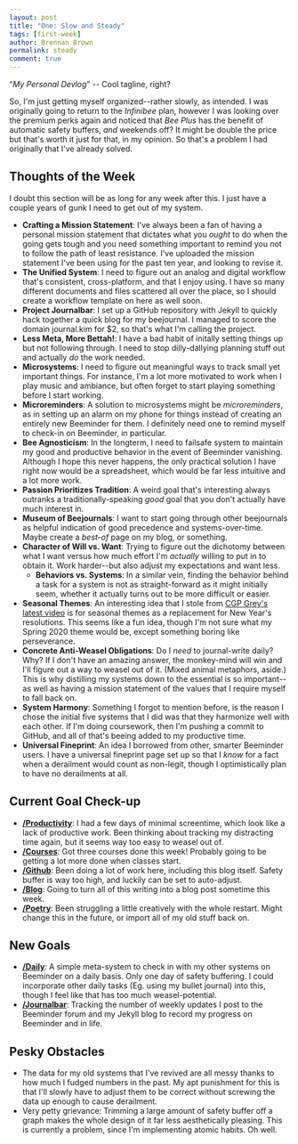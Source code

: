 ```yaml
---
layout: post
title: "One: Slow and Steady"
tags: [first-week]
author: Brennan Brown
permalink: steady
comment: true
---
```


<q>*My Personal Devlog*</q> -- Cool tagline, right?

So, I'm just getting myself organized--rather slowly, as intended. I was originally going to return to the *Infinibee* plan, however I was looking over the premium perks again and noticed that *Bee Plus* has the benefit of automatic safety buffers, *and* weekends off? It might be double the price but that's worth it just for that, in my opinion. So that's a problem I had originally that I've already solved.

Thoughts of the Week
--------------------

I doubt this section will be as long for any week after this. I just have a couple years of gunk I need to get out of my system.

- **Crafting a Mission Statement**: I've always been a fan of having a personal mission statement that dictates what you *ought* to do when the going gets tough and you need something important to remind you not to follow the path of least resistance. I've uploaded the mission statement I've been using for the past ten year, and looking to revise it.
- **The Unified System**: I need to figure out an analog and digital workflow that's consistent, cross-platform, and that I enjoy using. I have so many different documents and files scattered all over the place, so I should create a workflow template on here as well soon.
- **Project Journalbar**: I set up a GitHub repository with Jekyll to quickly hack together a quick blog for my beejournal. I managed to score the domain journal.kim for $2, so that's what I'm calling the project.
- **Less Meta, More Bettah!**: I have a bad habit of initally setting things up but not following through. I need to stop dilly-dallying planning stuff out and actually *do* the work needed.
- **Microsystems**: I need to figure out meaningful ways to track small yet important things. For instance, I'm a lot more motivated to work when I play music and ambiance, but often forget to start playing something before I start working.
- **Microreminders**: A solution to microsystems might be *microreminders*, as in setting up an alarm on my phone for things instead of creating an entirely new Beeminder for them. I definitely need one to remind myself to check-in on Beeminder, in particular.
- **Bee Agnosticism**: In the longterm, I need to failsafe system to maintain my good and productive behavior in the event of Beeminder vanishing. Although I hope this never happens, the only practical solution I have right now would be a spreadsheet, which would be far less intuitive and a lot more work.
- **Passion Prioritizes Tradition**: A weird goal that's interesting always outranks a traditionally-speaking *good* goal that you don't actually have much interest in. 
- **Museum of Beejournals**: I want to start going through other beejournals as helpful indication of good precedence and systems-over-time. Maybe create a *best-of* page on my blog, or something.
- **Character of Will vs. Want**: Trying to figure out the dichotomy between what I want versus how much effort I'm *actually* willing to put in to obtain it. Work harder--but also adjust my expectations and want less.
	+ **Behaviors vs. Systems**: In a similar vein, finding the behavior behind a task for a system is not as straight-forward as it might initially seem, whether it actually turns out to be more difficult or easier.
- **Seasonal Themes**: An interesting idea that I stole from [CGP Grey's latest video](https://www.youtube.com/watch?v=NVGuFdX5guE) is for seasonal themes as a replacement for New Year's resolutions. This seems like a fun idea, though I'm not sure what my Spring 2020 theme would be, except something boring like perseverance. 
- **Concrete Anti-Weasel Obligations**: Do I *need* to journal-write daily? Why? If I don't have an amazing answer, the monkey-mind will win and I'll figure out a way to weasel out of it. (Mixed animal metaphors, aside.) This is why distilling my systems down to the essential is so important--as well as having a mission statement of the values that I require myself to fall back on.
- **System Harmony**: Something I forgot to mention before, is the reason I chose the initial five systems that I did was that they harmonize well with each other. If I'm doing coursework, then I'm pushing a commit to GitHub, and all of that's beeing added to my productive time. 
- **Universal Fineprint**: An idea I borrowed from other, smarter Beeminder users. I have a universal fineprint page set up so that I *know* for a fact when a derailment would count as non-legit, though I optimistically plan to have no derailments at all.


Current Goal Check-up
---------------------

* **[/Productivity](https://www.beeminder.com/brennanbrown/productivity)**: I had a few days of minimal screentime, which look like a lack of productive work. Been thinking about tracking my distracting time again, but it seems way too easy to weasel out of.
* **[/Courses](https://www.beeminder.com/brennanbrown/courses)**: Got three courses done this week! Probably going to be getting a lot more done when classes start.
* **[/Github](https://www.beeminder.com/brennanbrown/github)**: Been doing a lot of work here, including this blog itself. Safety buffer is way too high, and luckily can be set to auto-adjust.
* **[/Blog](https://www.beeminder.com/brennanbrown/blogging)**: Going to turn all of this writing into a blog post sometime this week.
* **[/Poetry](https://beeminder.com/brennanbrown/poetry)**: Been struggling a little creatively with the whole restart. Might change this in the future, or import all of my old stuff back on.

New Goals
---------

* **[/Daily](https://beeminder.com/brennanbrown/daily)**: A simple meta-system to check in with my other systems on Beeminder on a daily basis. Only one day of safety buffering. I could incorporate other daily tasks (Eg. using my bullet journal) into this, though I feel like that has too much weasel-potential. 
* **[/Journalbar](https://beeminder.com/brennanbrown/journalbar)**: Tracking the number of weekly updates I post to the Beeminder forum and my Jekyll blog to record my progress on Beeminder and in life.

Pesky Obstacles
---------------

* The data for my old systems that I've revived are all messy thanks to how much I fudged numbers in the past. My apt punishment for this is that I'll slowly have to adjust them to be correct without screwing the data up enough to cause derailment. 
* Very petty grievance: Trimming a large amount of safety buffer off a graph makes the whole design of it far less aesthetically pleasing. This is currently a problem, since I'm implementing atomic habits. Oh well.
